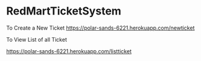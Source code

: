 # RedMartTicketSystem

To Create a New Ticket
https://polar-sands-6221.herokuapp.com/newticket

To View List of all Ticket

https://polar-sands-6221.herokuapp.com/listticket
